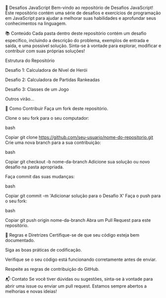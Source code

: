 🚀 Desafios JavaScript
Bem-vindo ao repositório de Desafios JavaScript! Este repositório contém uma série de desafios e exercícios de programação em JavaScript para ajudar a melhorar suas habilidades e aprofundar seus conhecimentos na linguagem.

📚 Conteúdo
Cada pasta dentro deste repositório contém um desafio específico, incluindo a descrição do problema, exemplos de entrada e saída, e uma possível solução. Sinta-se à vontade para explorar, modificar e contribuir com suas próprias soluções!

Estrutura do Repositório

Desafio 1: Calculadora de Nível de Herói

Desafio 2: Calculadora de Partidas Rankeadas

Desafio 3: Classes de um Jogo

Outros virão...

📝 Como Contribuir
Faça um fork deste repositório.

Clone o seu fork para o seu computador:

bash

Copiar
git clone https://github.com/seu-usuario/nome-do-repositorio.git
Crie uma nova branch para a sua contribuição:

bash

Copiar
git checkout -b nome-da-branch
Adicione sua solução ou novo desafio na pasta apropriada.

Faça commit das suas mudanças:

bash

Copiar
git commit -m 'Adicionar solução para o Desafio X'
Faça o push para o seu fork:

bash

Copiar
git push origin nome-da-branch
Abra um Pull Request para este repositório.

🚧 Regras e Diretrizes
Certifique-se de que seu código esteja bem documentado.

Siga as boas práticas de codificação.

Verifique se o seu código está funcionando corretamente antes de enviar.

Respeite as regras de contribuição do GitHub.

📬 Contato
Se você tiver dúvidas ou sugestões, sinta-se à vontade para abrir uma issue ou enviar um pull request. Estamos sempre abertos a melhorias e novas ideias!
